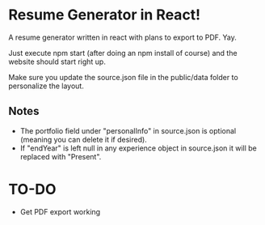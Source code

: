 # Resume Generator in React!
A resume generator written in react with plans to export to PDF. Yay.

Just execute npm start (after doing an npm install of course) and the website should start right up.

Make sure you update the source.json file in the public/data folder to personalize the layout.

## Notes
- The portfolio field under "personalInfo" in source.json is optional (meaning you can delete it if desired).
- If "endYear" is left null in any experience object in source.json it will be replaced with "Present".

# TO-DO
- Get PDF export working
